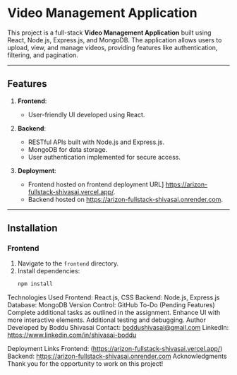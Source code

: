 # Video Management Application

This project is a full-stack **Video Management Application** built using React, Node.js, Express.js, and MongoDB. The application allows users to upload, view, and manage videos, providing features like authentication, filtering, and pagination.

---

## Features
1. **Frontend**:
   - User-friendly UI developed using React.
   

2. **Backend**:
   - RESTful APIs built with Node.js and Express.js.
   - MongoDB for data storage.
   - User authentication implemented for secure access.

3. **Deployment**:
   - Frontend hosted on frontend deployment URL] https://arizon-fullstack-shivasai.vercel.app/.
   - Backend hosted on https://arizon-fullstack-shivasai.onrender.com.

---

## Installation

### **Frontend**
1. Navigate to the `frontend` directory.
2. Install dependencies:
   ```bash
   npm install
Technologies Used
Frontend: React.js, CSS
Backend: Node.js, Express.js
Database: MongoDB
Version Control: GitHub
To-Do (Pending Features)
Complete additional tasks as outlined in the assignment.
Enhance UI with more interactive elements.
Additional testing and debugging.
Author
Developed by Boddu Shivasai
Contact: boddushivasai@gmail.com
LinkedIn: https://www.linkedin.com/in/shivasai-boddu

Deployment Links
Frontend: (https://arizon-fullstack-shivasai.vercel.app/)
Backend: https://arizon-fullstack-shivasai.onrender.com
Acknowledgments
Thank you for the opportunity to work on this project!
